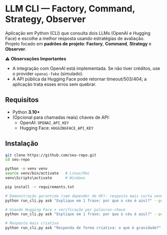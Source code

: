 # LLM CLI — Factory, Command, Strategy, Observer

Aplicação em Python (CLI) que consulta dois LLMs (OpenAI e Hugging Face) e escolhe a melhor resposta usando estratégias de avaliação.  
Projeto focado em **padrões de projeto**: **Factory**, **Command**, **Strategy** e **Observer**.

⚠️ **Observações Importantes**
- A integração com OpenAI está implementada. Se não tiver créditos, use o provider `openai-fake` (simulado).  
- A API pública da Hugging Face pode retornar timeout/503/404; a aplicação trata esses erros sem quebrar.


## Requisitos

- Python **3.10+**
- (Opcional para chamadas reais) chaves de API:
  - OpenAI: `OPENAI_API_KEY`
  - Hugging Face: `HUGGINGFACE_API_KEY`

## Instalação

```bash
git clone https://github.com/seu-repo.git
cd seu-repo

python -m venv venv
source venv/bin/activate   # Linux/Mac
venv\Scripts\activate      # Windows

pip install -r requirements.txt

# Demonstração garantida (sem depender de HF): resposta mais curta vence
python run_cli.py ask "Explique em 1 frase: por que o céu é azul?" --providers openai,openai-fake --strategy shortest

# Usando Hugging Face + verificação por palavras-chave
python run_cli.py ask "Explique em 1 frase: por que o céu é azul?" --providers openai-fake,hf --keywords luz,atmosfera,dispersa

# Resposta mais criativa 
python run_cli.py ask "Responda de forma criativa: o que é gravidade?" --providers openai-fake,hf --temperature 0.8
